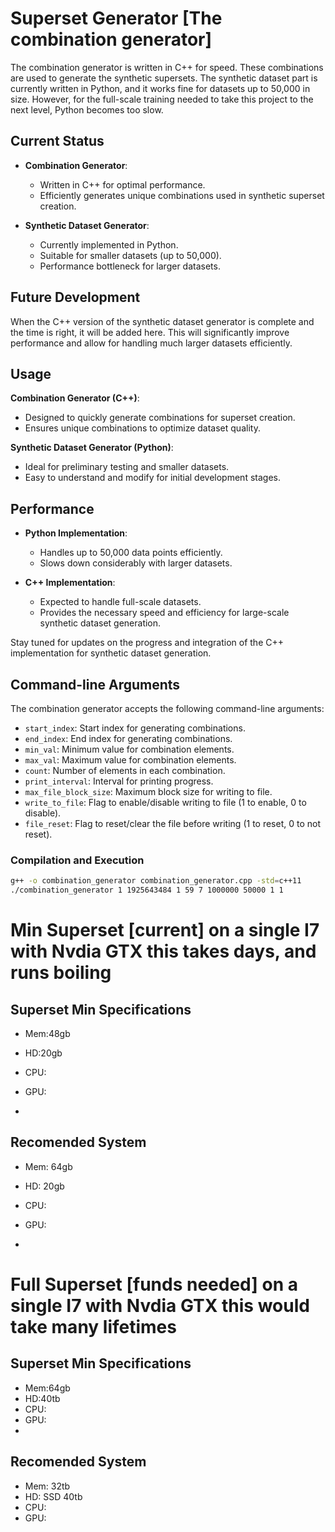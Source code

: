 # Superset Generator [The combination generator]

The combination generator is written in C++ for speed. These combinations are used to generate the synthetic supersets. The synthetic dataset part is currently written in Python, and it works fine for datasets up to 50,000 in size. However, for the full-scale training needed to take this project to the next level, Python becomes too slow.

## Current Status

- **Combination Generator**:
  - Written in C++ for optimal performance.
  - Efficiently generates unique combinations used in synthetic superset creation.

- **Synthetic Dataset Generator**:
  - Currently implemented in Python.
  - Suitable for smaller datasets (up to 50,000).
  - Performance bottleneck for larger datasets.

## Future Development

When the C++ version of the synthetic dataset generator is complete and the time is right, it will be added here. This will significantly improve performance and allow for handling much larger datasets efficiently.

## Usage

**Combination Generator (C++)**:
- Designed to quickly generate combinations for superset creation.
- Ensures unique combinations to optimize dataset quality.

**Synthetic Dataset Generator (Python)**:
- Ideal for preliminary testing and smaller datasets.
- Easy to understand and modify for initial development stages.

## Performance

- **Python Implementation**:
  - Handles up to 50,000 data points efficiently.
  - Slows down considerably with larger datasets.

- **C++ Implementation**:
  - Expected to handle full-scale datasets.
  - Provides the necessary speed and efficiency for large-scale synthetic dataset generation.

Stay tuned for updates on the progress and integration of the C++ implementation for synthetic dataset generation.

## Command-line Arguments

The combination generator accepts the following command-line arguments:

- `start_index`: Start index for generating combinations.
- `end_index`: End index for generating combinations.
- `min_val`: Minimum value for combination elements.
- `max_val`: Maximum value for combination elements.
- `count`: Number of elements in each combination.
- `print_interval`: Interval for printing progress.
- `max_file_block_size`: Maximum block size for writing to file.
- `write_to_file`: Flag to enable/disable writing to file (1 to enable, 0 to disable).
- `file_reset`: Flag to reset/clear the file before writing (1 to reset, 0 to not reset).

### Compilation and Execution

```sh
g++ -o combination_generator combination_generator.cpp -std=c++11
./combination_generator 1 1925643484 1 59 7 1000000 50000 1 1
```
# Min Superset [current] on a single I7 with Nvdia GTX this takes days, and runs boiling
## Superset Min Specifications
- Mem:48gb
- HD:20gb
- CPU:
- GPU:

- 
## Recomended System
- Mem: 64gb
- HD:  20gb
- CPU:
- GPU:

- 
# Full Superset [funds needed] on a single I7 with Nvdia GTX this would take many lifetimes

## Superset Min Specifications
- Mem:64gb
- HD:40tb
- CPU:
- GPU:
- 
## Recomended System
- Mem: 32tb
- HD: SSD 40tb
- CPU:
- GPU:

